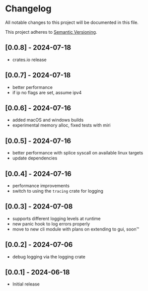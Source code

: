 # Changelog

All notable changes to this project will be documented in this file.

This project adheres to [Semantic Versioning](https://semver.org).

## [0.0.8] - 2024-07-18
- crates.io release

## [0.0.7] - 2024-07-18
- better performance
- if ip no flags are set, assume ipv4

## [0.0.6] - 2024-07-16
- added macOS and windows builds
- experimental memory alloc, fixed tests with miri

## [0.0.5] - 2024-07-16
- better performance with splice syscall on available linux targets
- update dependencies


## [0.0.4] - 2024-07-16
- performance improvements
- switch to using the `tracing` crate for logging

## [0.0.3] - 2024-07-08
- supports different logging levels at runtime
- new panic hook to log errors properly
- move to new cli module with plans on extending to gui, soon™

## [0.0.2] - 2024-07-06
- debug logging via the logging crate

## [0.0.1] - 2024-06-18
- Initial release